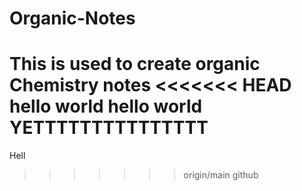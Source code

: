 # Organic-Notes
This is used to create organic Chemistry notes
<<<<<<< HEAD
hello world
 hello world 
 YETTTTTTTTTTTTTTT 
=======

Hell
>>>>>>> origin/main
github 
